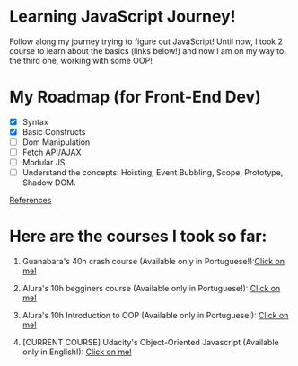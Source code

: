 # Learning JavaScript Journey!

Follow along my journey trying to figure out JavaScript! Until now, I took 2 course to learn about the basics (links below!) and now I am on my way to the third one, working with some OOP!

# My Roadmap (for Front-End Dev)
- [X] Syntax
- [X] Basic Constructs
- [ ] Dom Manipulation
- [ ] Fetch API/AJAX
- [ ] Modular JS
- [ ] Understand the concepts: Hoisting, Event Bubbling, Scope, Prototype, Shadow DOM.

[References](https://github.com/kamranahmedse/developer-roadmap)


# Here are the courses I took so far:

1. Guanabara's 40h crash course (Available only in Portuguese!):[Click on me!](https://www.cursoemvideo.com/course/javascript/)

2. Alura's 10h begginers course (Available only in Portuguese!): [Click on me!](https://www.alura.com.br/curso-online-javascript-introducao)

3. Alura's 10h Introduction to OOP (Available only in Portuguese!): [Click on me!](https://www.alura.com.br/curso-online-javascritpt-orientacao-objetos)

4. [CURRENT COURSE] Udacity's Object-Oriented Javascript (Available only in English!): [Click on me!](https://www.udacity.com/course/object-oriented-javascript--ud711)
